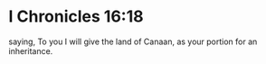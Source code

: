 # I Chronicles 16:18

saying, To you I will give the land of Canaan, as your portion for an inheritance.
